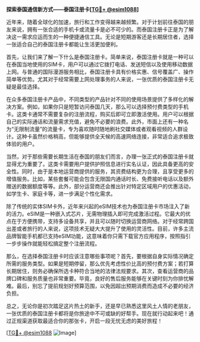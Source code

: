 **探索泰国通信新方式——泰国注册卡[[TG💪+ @esim1088](https://t.me/s/esim1088)]**

近年来，随着全球化的加速，旅行和工作变得越来越频繁。对于计划前往泰国的朋友来说，拥有一张合适的手机卡或流量卡是必不可少的。而泰国注册卡正是为了解决这一需求应运而生的一种便捷通信工具。无论是短期游客还是长期居住者，选择一张适合自己的泰国注册卡都能让生活更加便利。

首先，让我们来了解一下什么是泰国注册卡。简单来说，泰国注册卡就是一种可以在泰国当地使用的SIM卡，用户可以通过它拨打电话、发送短信以及使用移动数据上网。与普通的国际漫游服务相比，泰国注册卡具有价格实惠、信号覆盖广、操作简单等优势。尤其对于经常需要上网处理事务的人来说，一张优质的泰国注册卡无疑是最佳选择。

在众多泰国注册卡产品中，不同类型的产品针对不同的使用场景提供了多样化的解决方案。例如，如果你只是短暂访问泰国几天，那么可以选择预付费类型的手机卡。这类卡通常不需要复杂的注册流程，购买后即可立即激活使用。用户可以根据自己的实际通话和流量需求充值，避免不必要的浪费。此外，市面上还有一种名为“无限制流量”的流量卡，专为喜欢随时随地刷社交媒体或者观看视频的人群设计。这种卡虽然价格稍高，但能够提供全天候的高速网络连接，非常适合追求极致体验的用户。

当然，对于那些需要长期生活在泰国的朋友们而言，办理一张正式的泰国注册卡就显得尤为重要了。这类卡需要用户提供护照信息进行实名认证，因此具备更高的安全性。同时，由于是本地运营商提供的服务，其资费结构更为合理，且享受更多的增值服务。比如，某些套餐可能会包含无限国内通话时长、免费接听电话以及额外赠送的数据额度等等。此外，部分运营商还会推出针对特定区域用户的优惠活动，如学生卡、家庭卡等，进一步满足个性化需求。

除了传统的实体SIM卡外，近年来兴起的eSIM技术也为泰国注册卡市场注入了新的活力。eSIM是一种嵌入式芯片，无需物理插入即可完成激活过程。它最大的优点在于方便携带，支持多设备共享，并且可以随时切换运营商网络。对于经常跨国出差或者旅行的人来说，这项技术无疑大大提升了使用的灵活性。目前，许多主流品牌智能手机都已支持eSIM功能，这意味着你只需下载官方应用程序，按照指引一步步操作就能轻松搞定整个注册流程。

那么，在选择泰国注册卡时应该注意哪些事项呢？首先，要根据自身实际情况确定所需的服务类型。如果是短期停留，那么优先考虑性价比高的预付费方案；若打算长期居住，则务必确保所选卡种符合当地的法律法规要求。其次，查看运营商的品牌口碑和服务质量也非常重要。毕竟，良好的售后服务能够在关键时刻为你排忧解难。最后，别忘了提前规划好预算范围，以免因超出预期消费而造成不必要的经济负担。

总之，无论你是初次踏足这片热土的新手，还是早已熟悉这里风土人情的老朋友，一张优质的泰国注册卡都将是你旅途中不可或缺的好帮手。现在就行动起来吧！通过正规渠道获取最适合你的那张卡，开启一段无忧无虑的美好旅程！

[[TG💪+ @esim1088](https://t.me/s/esim1088) ![Image](https://i.postimg.cc/4NQfJmqS/Snipaste-2025-05-13-00-14-12.png)]